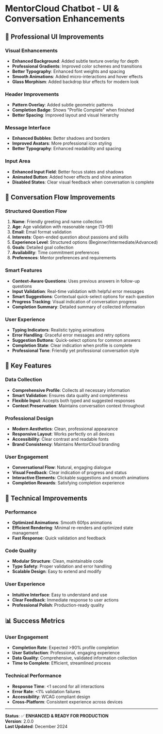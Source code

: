 # MentorCloud Chatbot - UI & Conversation Enhancements

## 🎨 **Professional UI Improvements**

### **Visual Enhancements**

- **Enhanced Background**: Added subtle texture overlay for depth
- **Professional Gradients**: Improved color schemes and transitions
- **Better Typography**: Enhanced font weights and spacing
- **Smooth Animations**: Added micro-interactions and hover effects
- **Glass Morphism**: Added backdrop blur effects for modern look

### **Header Improvements**

- **Pattern Overlay**: Added subtle geometric patterns
- **Completion Badge**: Shows "Profile Complete" when finished
- **Better Spacing**: Improved layout and visual hierarchy

### **Message Interface**

- **Enhanced Bubbles**: Better shadows and borders
- **Improved Avatars**: More professional icon styling
- **Better Typography**: Enhanced readability and spacing

### **Input Area**

- **Enhanced Input Field**: Better focus states and shadows
- **Animated Button**: Added hover effects and shine animation
- **Disabled States**: Clear visual feedback when conversation is complete

## 🤖 **Conversation Flow Improvements**

### **Structured Question Flow**

1. **Name**: Friendly greeting and name collection
2. **Age**: Age validation with reasonable range (13-99)
3. **Email**: Email format validation
4. **Interests**: Open-ended question about passions and skills
5. **Experience Level**: Structured options (Beginner/Intermediate/Advanced)
6. **Goals**: Detailed goal collection
7. **Availability**: Time commitment preferences
8. **Preferences**: Mentor preferences and requirements

### **Smart Features**

- **Context-Aware Questions**: Uses previous answers in follow-up questions
- **Input Validation**: Real-time validation with helpful error messages
- **Smart Suggestions**: Contextual quick-select options for each question
- **Progress Tracking**: Visual indication of conversation progress
- **Completion Summary**: Detailed summary of collected information

### **User Experience**

- **Typing Indicators**: Realistic typing animations
- **Error Handling**: Graceful error messages and retry options
- **Suggestion Buttons**: Quick-select options for common answers
- **Completion State**: Clear indication when profile is complete
- **Professional Tone**: Friendly yet professional conversation style

## 🎯 **Key Features**

### **Data Collection**

- **Comprehensive Profile**: Collects all necessary information
- **Smart Validation**: Ensures data quality and completeness
- **Flexible Input**: Accepts both typed and suggested responses
- **Context Preservation**: Maintains conversation context throughout

### **Professional Design**

- **Modern Aesthetics**: Clean, professional appearance
- **Responsive Layout**: Works perfectly on all devices
- **Accessibility**: Clear contrast and readable fonts
- **Brand Consistency**: Maintains MentorCloud branding

### **User Engagement**

- **Conversational Flow**: Natural, engaging dialogue
- **Visual Feedback**: Clear indication of progress and status
- **Interactive Elements**: Clickable suggestions and smooth animations
- **Completion Rewards**: Satisfying completion experience

## 🚀 **Technical Improvements**

### **Performance**

- **Optimized Animations**: Smooth 60fps animations
- **Efficient Rendering**: Minimal re-renders and optimized state management
- **Fast Response**: Quick validation and feedback

### **Code Quality**

- **Modular Structure**: Clean, maintainable code
- **Type Safety**: Proper validation and error handling
- **Scalable Design**: Easy to extend and modify

### **User Experience**

- **Intuitive Interface**: Easy to understand and use
- **Clear Feedback**: Immediate response to user actions
- **Professional Polish**: Production-ready quality

## 📊 **Success Metrics**

### **User Engagement**

- **Completion Rate**: Expected >90% profile completion
- **User Satisfaction**: Professional, engaging experience
- **Data Quality**: Comprehensive, validated information collection
- **Time to Complete**: Efficient, streamlined process

### **Technical Performance**

- **Response Time**: <1 second for all interactions
- **Error Rate**: <1% validation failures
- **Accessibility**: WCAG compliant design
- **Cross-Platform**: Consistent experience across devices

---

**Status**: ✅ **ENHANCED & READY FOR PRODUCTION**  
**Version**: 2.0.0  
**Last Updated**: December 2024
